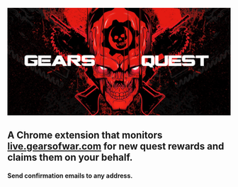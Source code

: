 ![logo](https://github.com/TheanosLearning/GearsQuest/raw/master/images/gears-quest-logo.png)

## A Chrome extension that monitors [live.gearsofwar.com](http://live.gearsofwar.com/) for new quest rewards and claims them on your behalf.

#### Send confirmation emails to any address.
